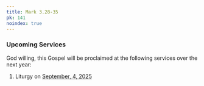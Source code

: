 ```yaml
---
title: Mark 3.28-35
pk: 141
noindex: true
---
```


### Upcoming Services

God willing, this Gospel will be proclaimed at the following services over the next year:


1. Liturgy on [September,  4, 2025](https://orthocal.info/readings/gregorian/2025/09/04/)
